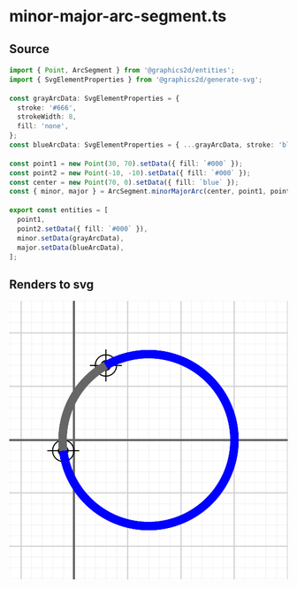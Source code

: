
# minor-major-arc-segment.ts

## Source

```ts
import { Point, ArcSegment } from '@graphics2d/entities';
import { SvgElementProperties } from '@graphics2d/generate-svg';

const grayArcData: SvgElementProperties = {
  stroke: '#666',
  strokeWidth: 8,
  fill: 'none',
};
const blueArcData: SvgElementProperties = { ...grayArcData, stroke: 'blue' };

const point1 = new Point(30, 70).setData({ fill: `#000` });
const point2 = new Point(-10, -10).setData({ fill: `#000` });
const center = new Point(70, 0).setData({ fill: `blue` });
const { minor, major } = ArcSegment.minorMajorArc(center, point1, point2)!;

export const entities = [
  point1,
  point2.setData({ fill: `#000` }),
  minor.setData(grayArcData),
  major.setData(blueArcData),
];

```


## Renders to svg

![minor-major-arc-segment.ts](./minor-major-arc-segment.svg)

